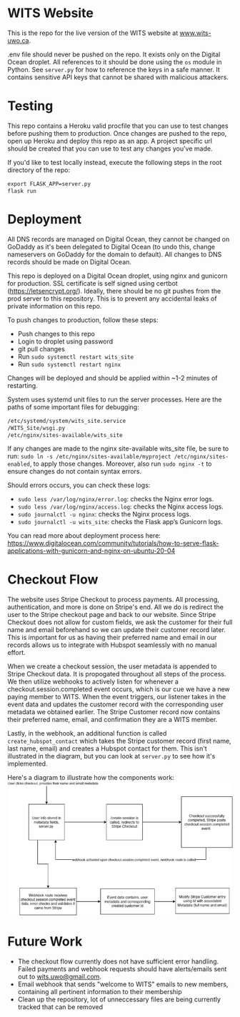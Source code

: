 # WITS Website

This is the repo for the live version of the WITS website at www.wits-uwo.ca. 

.env file should never be pushed on the repo. It exists only on the Digital Ocean droplet. All references to it should be done using the `os` module in Python. See `server.py` for how to reference the keys in a safe manner. It contains sensitive API keys that cannot be shared with malicious attackers. 

# Testing
This repo contains a Heroku valid procfile that you can use to test changes before pushing them to production. Once changes are pushed to the repo, open up Heroku and deploy this repo as an app. A project specific url should be created that you can use to test any changes you've made. 

If you'd like to test locally instead, execute the following steps in the root directory of the repo:
```
export FLASK_APP=server.py
flask run
```

# Deployment 
All DNS records are managed on Digital Ocean, they cannot be changed on GoDaddy as it's been delegated to Digital Ocean (to undo this, change nameservers on GoDaddy for the domain to default). All changes to DNS records should be made on Digital Ocean. 

This repo is deployed on a Digital Ocean droplet, using nginx and gunicorn for production. SSL certificate is self signed using certbot (https://letsencrypt.org/). Ideally, there should be no git pushes from the prod server to this repository. This is to prevent any accidental leaks of private information on this repo.

To push changes to production, follow these steps:
+ Push changes to this repo
+ Login to droplet using password
+ git pull changes
+ Run `sudo systemctl restart wits_site`
+ Run `sudo systemctl restart nginx`

Changes will be deployed and should be applied within ~1-2 minutes of restarting.

System uses systemd unit files to run the server processes. Here are the paths of some important files for debugging:
```
/etc/systemd/system/wits_site.service
/WITS_Site/wsgi.py
/etc/nginx/sites-available/wits_site
```
If any changes are made to the nginx site-available wits_site file, be sure to run: `sudo ln -s /etc/nginx/sites-available/myproject /etc/nginx/sites-enabled`, to apply those changes. Moreover, also run `sudo nginx -t` to ensure changes do not contain syntax errors.

Should errors occurs, you can check these logs:
+ `sudo less /var/log/nginx/error.log`: checks the Nginx error logs.
+ `sudo less /var/log/nginx/access.log`: checks the Nginx access logs.
+ `sudo journalctl -u nginx`: checks the Nginx process logs.
+ `sudo journalctl -u wits_site`: checks the Flask app’s Gunicorn logs.

You can read more about deployment process here: https://www.digitalocean.com/community/tutorials/how-to-serve-flask-applications-with-gunicorn-and-nginx-on-ubuntu-20-04


# Checkout Flow

The website uses Stripe Checkout to process payments. All processing, authentication, and more is done on Stripe's end. All we do is redirect the user to the Stripe checkout page and back to our website. Since Stripe Checkout does not allow for custom fields, we ask the customer for their full name and email beforehand so we can update their customer record later. This is important for us as having their preferred name and email in our records allows us to integrate with Hubspot seamlessly with no manual effort.

When we create a checkout session, the user metadata is appended to Stripe Checkout data. It is propogated throughout all steps of the process. We then utilize webhooks to actively listen for whenever a checkout.session.completed event occurs, which is our cue we have a new paying member to WITS. When the event triggers, our listener takes in the event data and updates the customer record with the corresponding user metadata we obtained earlier. The Stripe Customer record now contains their preferred name, email, and confirmation they are a WITS member. 

Lastly, in the webhook, an additional function is called `create_hubspot_contact` which takes the Stripe customer record (first name, last name, email) and creates a Hubspot contact for them. This isn't illustrated in the diagram, but you can look at `server.py` to see how it's implemented.

Here's a diagram to illustrate how the components work:
![alt text](<DiagramWITS.jpg>)

# Future Work

+ The checkout flow currently does not have sufficient error handling. Failed payments and webhook requests should have alerts/emails sent out to wits.uwo@gmail.com. 
+ Email webhook that sends "welcome to WITS" emails to new members, containing all pertinent information to their membership
+ Clean up the repository, lot of unneccessary files are being currently tracked that can be removed
